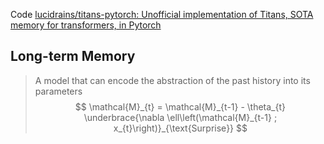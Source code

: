 Code [lucidrains/titans-pytorch: Unofficial implementation of Titans, SOTA memory for transformers, in Pytorch](https://github.com/lucidrains/titans-pytorch/tree/main)
## Long-term Memory
>A model that can encode the abstraction of the past history into its parameters
$$
\mathcal{M}_{t} = \mathcal{M}_{t-1} - \theta_{t} \underbrace{\nabla \ell\left(\mathcal{M}_{t-1} ; x_{t}\right)}_{\text{Surprise}}
$$

